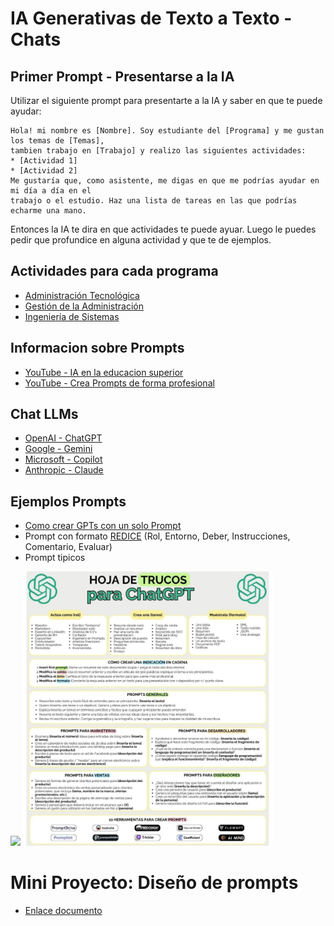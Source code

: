 # IA Generativas de Texto a Texto - Chats

## Primer Prompt - Presentarse a la IA

Utilizar el siguiente prompt para presentarte a la IA y saber en que te puede ayudar:

```
Hola! mi nombre es [Nombre]. Soy estudiante del [Programa] y me gustan los temas de [Temas], 
tambien trabajo en [Trabajo] y realizo las siguientes actividades:
* [Actividad 1]
* [Actividad 2]
Me gustaría que, como asistente, me digas en que me podrías ayudar en mi día a día en el
trabajo o el estudio. Haz una lista de tareas en las que podrías echarme una mano.
```

Entonces la IA te dira en que actividades te puede ayuar. Luego le puedes pedir que profundice en alguna actividad y que te de ejemplos.

## Actividades para cada programa
* [Administración Tecnológica](https://github.com/cgl-itm/HerramientasIA/blob/main/03_IA_Texto/Actvidades_AdmTecnologica.md)
* [Gestión de la Administración](https://github.com/cgl-itm/HerramientasIA/blob/main/03_IA_Texto/Actividades_GestAdministracion.md)
* [Ingeniería de Sistemas](https://github.com/cgl-itm/HerramientasIA/blob/main/03_IA_Texto/Actividades_IngSistemas.md)

## Informacion sobre Prompts
* [YouTube - IA en la educacion superior](https://www.youtube.com/watch?v=BUo-pjvrf6Y)
* [YouTube - Crea Prompts de forma profesional](https://www.youtube.com/watch?v=ZDcmLcVEmAs)

## Chat LLMs 
* [OpenAI - ChatGPT](https://chatgpt.com/)
* [Google - Gemini](https://gemini.google.com/app?hl=es)
* [Microsoft - Copilot](https://copilot.microsoft.com/)
* [Anthropic - Claude](https://claude.ai/)

## Ejemplos Prompts

* [Como crear GPTs con un solo Prompt](https://www.youtube.com/watch?v=GfJxzWHNmxE)
* Prompt con formato [REDICE](https://www.youtube.com/watch?v=raG27UGapis) (Rol, Entorno, Deber, Instrucciones, Comentario, Evaluar)
* Prompt tipicos
<img src="https://cdn-infographic.pressidium.com/wp-content/uploads/2024/01/Chat-GPT-Prompt-Frameworks.jpg" width="400">
<img src="https://raw.githubusercontent.com/cgl-itm/HerramientasIA/refs/heads/main/03_IA_Texto/TrucosChatGPT.jpg" width="400">

# Mini Proyecto: Diseño de prompts
* [Enlace documento]()

